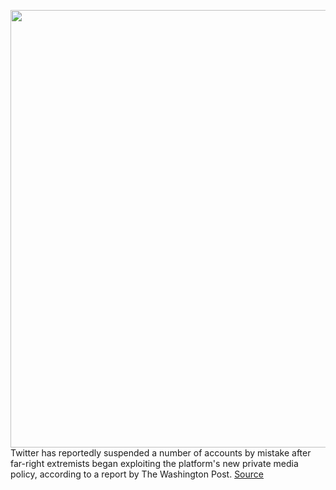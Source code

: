 <img src='https://cdn.vox-cdn.com/thumbor/g_X171lomleV0XZDFC2SWeiJXbk=/0x0:2040x1360/1200x800/filters:focal(857x517:1183x843)/cdn.vox-cdn.com/uploads/chorus_image/image/70228617/acastro_200715_1777_twitter_0001.0.0.jpg' width='700px' /><br/>
Twitter has reportedly suspended a number of accounts by mistake after far-right extremists began exploiting the platform's new private media policy, according to a report by The Washington Post.
<a href='https://www.theverge.com/2021/12/4/22817386/twitter-suspended-accounts-extremists'> Source <a/>